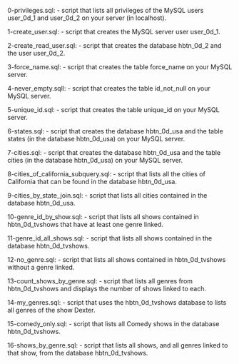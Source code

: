 0-privileges.sql:
	- script that lists all privileges of the MySQL users user_0d_1 and user_0d_2 on your server (in localhost).

1-create_user.sql:
	- script that creates the MySQL server user user_0d_1.

2-create_read_user.sql:
	- script that creates the database hbtn_0d_2 and the user user_0d_2.

3-force_name.sql:
	- script that creates the table force_name on your MySQL server.

4-never_empty.sqll:
	- script that creates the table id_not_null on your MySQL server.

5-unique_id.sql:
	- script that creates the table unique_id on your MySQL server.

6-states.sql:
	- script that creates the database hbtn_0d_usa and the table states (in the database hbtn_0d_usa) on your MySQL server.

7-cities.sql:
	- script that creates the database hbtn_0d_usa and the table cities (in the database hbtn_0d_usa) on your MySQL server.

8-cities_of_california_subquery.sql:
	- script that lists all the cities of California that can be found in the database hbtn_0d_usa.

9-cities_by_state_join.sql:
	- script that lists all cities contained in the database hbtn_0d_usa.

10-genre_id_by_show.sql:
	- script that lists all shows contained in hbtn_0d_tvshows that have at least one genre linked.

11-genre_id_all_shows.sql:
	- script that lists all shows contained in the database hbtn_0d_tvshows.

12-no_genre.sql:
	- script that lists all shows contained in hbtn_0d_tvshows without a genre linked.

13-count_shows_by_genre.sql:
	- script that lists all genres from hbtn_0d_tvshows and displays the number of shows linked to each.

14-my_genres.sql:
	- script that uses the hbtn_0d_tvshows database to lists all genres of the show Dexter.

15-comedy_only.sql:
	- script that lists all Comedy shows in the database hbtn_0d_tvshows.

16-shows_by_genre.sql:
	- script that lists all shows, and all genres linked to that show, from the database hbtn_0d_tvshows.
